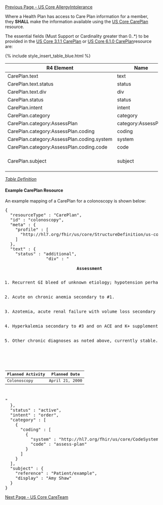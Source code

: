 [Previous Page - US Core AllergyIntolerance](USCoreAllergyIntolerance.html)

Where a Health Plan has access to Care Plan information for a member, they **SHALL** make the information available using the [US Core CarePlan](http://hl7.org/fhir/us/core/StructureDefinition-us-core-careplan.html) resource.

The essential fields (Must Support or Cardinality greater than 0..*) to be provided in the 
[US Core 3.1.1 CarePlan]({{site.data.fhir.ver.uscore3}}/StructureDefinition-us-core-careplan.html) or
[US Core 6.1.0 CarePlan]({{site.data.fhir.ver.uscore6}}/StructureDefinition-us-core-careplan.html)resource are:

{% include style_insert_table_blue.html %}

| R4 Element                                 | Name                 | Cardinality | Type                               |
|--------------------------------------------|----------------------|:-----------:|------------------------------------|
| CarePlan.text                              |  text                |     1..1    | Narrative                          |
| CarePlan.text.status                       |  status              |     1..1    | code                               |
| CarePlan.text.div                          |  div                 |     1..1    | xhtml                              |
| CarePlan.status                            |  status              |     1..1    | code                               |
| CarePlan.intent                            |  intent              |     1..1    | code                               |
| CarePlan.category                          |  category            |     1..*    | (Slice Definition)                 |
| CarePlan.category:AssessPlan               |  category:AssessPlan |     1..1    | CodeableConcept                    |
| CarePlan.category:AssessPlan.coding        |  coding              |     1..*    | Coding                             |
| CarePlan.category:AssessPlan.coding.system |  system              |     1..1    | uri                                |
| CarePlan.category:AssessPlan.coding.code   |  code                |     1..1    | code                               |
| CarePlan.subject                           |  subject             |     1..1    | Reference(US Core Patient Profile) |


<i>[Table Definition](index.html#mapping-adjudicated-claims-encounter-and-prior-authorization-information)</i>

#### Example CarePlan Resource

An example mapping of a CarePlan for a colonoscopy is shown below:

<pre>
{
  "resourceType" : "CarePlan",
  "id" : "colonoscopy",
  "meta" : {
    "profile" : [
      "http://hl7.org/fhir/us/core/StructureDefinition/us-core-careplan"
    ]
  },
  "text" : {
    "status" : "additional",
				"div" : "<div xmlns=\"http://www.w3.org/1999/xhtml\">      
				            <strong>Assessment</strong>
				            <ol><li>Recurrent GI bleed of unknown etiology; hypotension perhaps secondary to this but as likely secondary to polypharmacy.</li>
										       <li>Acute on chronic anemia secondary to #1.</li>
													 <li>Azotemia, acute renal failure with volume loss secondary to #1.</li>
													 <li>Hyperkalemia secondary to #3 and on ACE and K+ supplement.</li>
													 <li>Other chronic diagnoses as noted above, currently stable.</li>
										</ol>
										<table>
										      <thead>
													    <tr>
															     <th>Planned Activity</th>
																	 <th>Planned Date</th>
														 </tr>
												 </thead>
												<tbody>
												    <tr>
														     <td>Colonoscopy</td>
																 <td>April 21, 2000</td>
													</tr>
										 </tbody>
							</table>
							</div>"
  },
  "status" : "active",
  "intent" : "order",
  "category" : [
    {
      "coding" : [
        {
          "system" : "http://hl7.org/fhir/us/core/CodeSystem/careplan-category",
          "code" : "assess-plan"
        }
      ]
    }
  ],
  "subject" : {
    "reference" : "Patient/example",
    "display" : "Amy Shaw"
  }
}
</pre>



[Next Page - US Core CareTeam](USCoreCareTeam.html)
